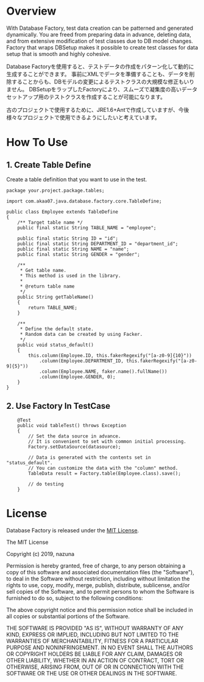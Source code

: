 # Overview

With Database Factory, test data creation can be patterned and generated dynamically.
You are freed from preparing data in advance, deleting data, and from extensive modification of test classes due to DB model changes.
Factory that wraps DBSetup makes it possible to create test classes for data setup that is smooth and highly cohesive.

Database Factoryを使用すると、テストデータの作成をパターン化して動的に生成することができます。
事前にXMLでデータを準備することも、データを削除することからも、DBモデルの変更によるテストクラスの大規模な修正もいりません。
DBSetupをラップしたFactoryにより、スムーズで凝集度の高いデータセットアップ用のテストクラスを作成することが可能になります。

古のプロジェクトで使用するために、JRE1.6+Antで作成していますが、今後様々なプロジェクトで使用できるようにしたいと考えています。

# How To Use

## 1. Create Table Define

Create a table definition that you want to use in the test.

```
package your.project.package.tables;

import com.akaa07.java.database.factory.core.TableDefine;

public class Employee extends TableDefine
{
	/** Target table name */
	public final static String TABLE_NAME = "employee";

	public final static String ID = "id";
	public final static String DEPARTMENT_ID = "department_id";
	public final static String NAME = "name";
	public final static String GENDER = "gender";

	/**
	 * Get table name.
	 * This method is used in the library. 
	 *
	 * @return table name
	 */
	public String getTableName()
	{
		return TABLE_NAME;
	}

	/**
	 * Define the default state.
	 * Random data can be created by using Facker.
	 */
	public void status_default()
	{
		this.column(Employee.ID, this.fakerRegexify("[a-z0-9]{10}"))
			.column(Employee.DEPARTMENT_ID, this.fakerRegexify("[a-z0-9]{5}"))
			.column(Employee.NAME, faker.name().fullName())
			.column(Employee.GENDER, 0);
	}
}
```



## 2. Use Factory In TestCase

```
	@Test
	public void tableTest() throws Exception
	{
		// Set the data source in advance.
 		// It is convenient to set with common initial processing.
		Factory.setDataSource(datasource);
		
		// Data is generated with the contents set in "status_default".
		// You can customize the data with the "column" method.
		TableData result = Factory.table(Employee.class).save();

		// do testing
	}
```


# License

Database Factory is released under the [MIT License](http://en.wikipedia.org/wiki/MIT_License).

The MIT License

Copyright (c) 2019, nazuna

Permission is hereby granted, free of charge, to any person obtaining a copy
of this software and associated documentation files (the "Software"), to deal
in the Software without restriction, including without limitation the rights
to use, copy, modify, merge, publish, distribute, sublicense, and/or sell
copies of the Software, and to permit persons to whom the Software is
furnished to do so, subject to the following conditions:

The above copyright notice and this permission notice shall be included in
all copies or substantial portions of the Software.

THE SOFTWARE IS PROVIDED "AS IS", WITHOUT WARRANTY OF ANY KIND, EXPRESS OR
IMPLIED, INCLUDING BUT NOT LIMITED TO THE WARRANTIES OF MERCHANTABILITY,
FITNESS FOR A PARTICULAR PURPOSE AND NONINFRINGEMENT. IN NO EVENT SHALL THE
AUTHORS OR COPYRIGHT HOLDERS BE LIABLE FOR ANY CLAIM, DAMAGES OR OTHER
LIABILITY, WHETHER IN AN ACTION OF CONTRACT, TORT OR OTHERWISE, ARISING FROM,
OUT OF OR IN CONNECTION WITH THE SOFTWARE OR THE USE OR OTHER DEALINGS IN
THE SOFTWARE.
